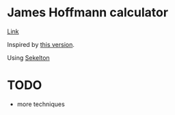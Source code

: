 # James Hoffmann calculator
[Link](https://mascent.github.io/james-hoffmann-calculator/)


Inspired by [this version](https://coda.io/@alessandro-mingione/hoffmann-coffee-calculator).

Using [Sekelton](http://getskeleton.com/)


# TODO
- more techniques
